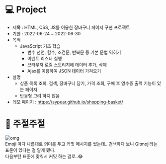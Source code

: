 # 💻 Project
* 제목 : HTML, CSS, JS를 이용한 장바구니 페이지 구현 프로젝트
* 기한 : 2022-06-24 ~ 2022-06-30
* 목적
  * JavaScript 기초 학습
    * 변수 선언, 함수, 조건문, 반복문 등 기본 문법 익히기
    * 이벤트 리스너 실행
    * 브라우저 로컬 스토리지에 데이터 추가, 삭제
    * Ajax를 이용하여 JSON 데이터 가져오기
* 설명
  * 상품 목록 조회, 검색, 장바구니 담기, 가격 조회, 구매 후 영수증 출력 기능이 있는 페이지
  * 반응형 고려 하지 않음
* 데모 페이지 : https://sypear.github.io/shopping-basket/

# 💬 주절주절 
  ![omg](https://user-images.githubusercontent.com/105365737/176989277-9dfffd93-f55a-4878-a29f-39fe51cee706.gif) <br/>
  Emoji 마다 나름대로 의미를 두고 커밋 메시지를 썼는데.. 검색하다 보니 Gitmoji라는 표준이 있다는 걸 알게 됐다. <br/>
  다음부턴 표준에 맞춰서 커밋 하는 걸로..😂
